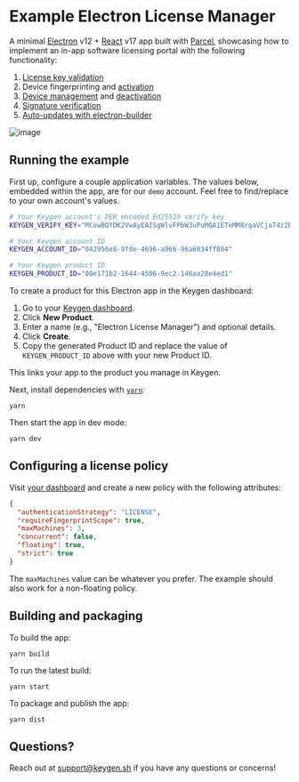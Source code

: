 # Example Electron License Manager

A minimal [Electron](https://electronjs.org) v12 + [React](https://reactjs.org) v17 app built
with [Parcel](https://github.com/parcel-bundler/parcel), showcasing how to implement
an in-app software licensing portal with the following functionality:

1. [License key validation](https://keygen.sh/docs/api/#licenses-actions-validate-key)
1. Device fingerprinting and [activation](https://keygen.sh/docs/api/#machines-create)
1. [Device management](https://keygen.sh/docs/api/#machines-list) and [deactivation](https://keygen.sh/docs/api/#machines-delete)
1. [Signature verification](https://keygen.sh/docs/api/#response-signatures)
1. [Auto-updates with electron-builder](https://keygen.sh/docs/api/#auto-updates)

![image](https://user-images.githubusercontent.com/6979737/110702255-ea031180-81b7-11eb-9e07-c92134b06410.png)

## Running the example

First up, configure a couple application variables. The values below, embedded
within the app, are for our `demo` account. Feel free to find/replace to your
own account's values.

```bash
# Your Keygen account's DER encoded Ed25519 verify key
KEYGEN_VERIFY_KEY="MCowBQYDK2VwAyEAISgWlvFPbW3uPuMQA1ETeMM8rgaVCja74z2DK/61g9w="

# Your Keygen account ID
KEYGEN_ACCOUNT_ID="042956e8-9fde-4696-a966-96a6034ff804"

# Your Keygen product ID
KEYGEN_PRODUCT_ID="00e171b2-1644-4506-9ec2-146aa28e4ed1"
```

To create a product for this Electron app in the Keygen dashboard:

1. Go to your [Keygen dashboard](https://app.keygen.sh/products).
2. Click **New Product**.
3. Enter a name (e.g., "Electron License Manager") and optional details.
4. Click **Create**.
5. Copy the generated Product ID and replace the value of `KEYGEN_PRODUCT_ID` above with your new Product ID.

This links your app to the product you manage in Keygen.

Next, install dependencies with [`yarn`](https://yarnpkg.comg):

```
yarn
```

Then start the app in dev mode:

```
yarn dev
```

## Configuring a license policy

Visit [your dashboard](https://app.keygen.sh/policies) and create a new
policy with the following attributes:

```json
{
  "authenticationStrategy": "LICENSE",
  "requireFingerprintScope": true,
  "maxMachines": 3,
  "concurrent": false,
  "floating": true,
  "strict": true
}
```

The `maxMachines` value can be whatever you prefer. The example should
also work for a non-floating policy.

## Building and packaging

To build the app:

```
yarn build
```

To run the latest build:

```
yarn start
```

To package and publish the app:

```
yarn dist
```

## Questions?

Reach out at support@keygen.sh if you have any questions or concerns!
